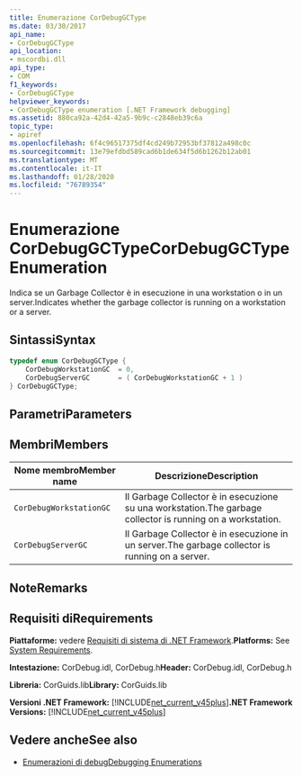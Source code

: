 ```yaml
---
title: Enumerazione CorDebugGCType
ms.date: 03/30/2017
api_name:
- CorDebugGCType
api_location:
- mscordbi.dll
api_type:
- COM
f1_keywords:
- CorDebugGCType
helpviewer_keywords:
- CorDebugGCType enumeration [.NET Framework debugging]
ms.assetid: 880ca92a-42d4-42a5-9b9c-c2848eb39c6a
topic_type:
- apiref
ms.openlocfilehash: 6f4c96517375df4cd249b72953bf37812a498c0c
ms.sourcegitcommit: 13e79efdbd589cad6b1de634f5d6b1262b12ab01
ms.translationtype: MT
ms.contentlocale: it-IT
ms.lasthandoff: 01/28/2020
ms.locfileid: "76789354"
---
```

# <a name="cordebuggctype-enumeration"></a><span data-ttu-id="7c9d8-102">Enumerazione CorDebugGCType</span><span class="sxs-lookup"><span data-stu-id="7c9d8-102">CorDebugGCType Enumeration</span></span>
<span data-ttu-id="7c9d8-103">Indica se un Garbage Collector è in esecuzione in una workstation o in un server.</span><span class="sxs-lookup"><span data-stu-id="7c9d8-103">Indicates whether the garbage collector is running on a workstation or a server.</span></span>  
  
## <a name="syntax"></a><span data-ttu-id="7c9d8-104">Sintassi</span><span class="sxs-lookup"><span data-stu-id="7c9d8-104">Syntax</span></span>  
  
```cpp  
typedef enum CorDebugGCType {  
    CorDebugWorkstationGC  = 0,  
    CorDebugServerGC       = ( CorDebugWorkstationGC + 1 )  
} CorDebugGCType;  
```  
  
## <a name="parameters"></a><span data-ttu-id="7c9d8-105">Parametri</span><span class="sxs-lookup"><span data-stu-id="7c9d8-105">Parameters</span></span>  
  
## <a name="members"></a><span data-ttu-id="7c9d8-106">Membri</span><span class="sxs-lookup"><span data-stu-id="7c9d8-106">Members</span></span>  
  
|<span data-ttu-id="7c9d8-107">Nome membro</span><span class="sxs-lookup"><span data-stu-id="7c9d8-107">Member name</span></span>|<span data-ttu-id="7c9d8-108">Descrizione</span><span class="sxs-lookup"><span data-stu-id="7c9d8-108">Description</span></span>|  
|-----------------|-----------------|  
|`CorDebugWorkstationGC`|<span data-ttu-id="7c9d8-109">Il Garbage Collector è in esecuzione su una workstation.</span><span class="sxs-lookup"><span data-stu-id="7c9d8-109">The garbage collector is running on a workstation.</span></span>|  
|`CorDebugServerGC`|<span data-ttu-id="7c9d8-110">Il Garbage Collector è in esecuzione in un server.</span><span class="sxs-lookup"><span data-stu-id="7c9d8-110">The garbage collector is running on a server.</span></span>|  
  
## <a name="remarks"></a><span data-ttu-id="7c9d8-111">Note</span><span class="sxs-lookup"><span data-stu-id="7c9d8-111">Remarks</span></span>  
  
## <a name="requirements"></a><span data-ttu-id="7c9d8-112">Requisiti di</span><span class="sxs-lookup"><span data-stu-id="7c9d8-112">Requirements</span></span>  
 <span data-ttu-id="7c9d8-113">**Piattaforme:** vedere [Requisiti di sistema di .NET Framework](../../../../docs/framework/get-started/system-requirements.md).</span><span class="sxs-lookup"><span data-stu-id="7c9d8-113">**Platforms:** See [System Requirements](../../../../docs/framework/get-started/system-requirements.md).</span></span>  
  
 <span data-ttu-id="7c9d8-114">**Intestazione:** CorDebug.idl, CorDebug.h</span><span class="sxs-lookup"><span data-stu-id="7c9d8-114">**Header:** CorDebug.idl, CorDebug.h</span></span>  
  
 <span data-ttu-id="7c9d8-115">**Libreria:** CorGuids.lib</span><span class="sxs-lookup"><span data-stu-id="7c9d8-115">**Library:** CorGuids.lib</span></span>  
  
 <span data-ttu-id="7c9d8-116">**Versioni .NET Framework:** [!INCLUDE[net_current_v45plus](../../../../includes/net-current-v45plus-md.md)]</span><span class="sxs-lookup"><span data-stu-id="7c9d8-116">**.NET Framework Versions:** [!INCLUDE[net_current_v45plus](../../../../includes/net-current-v45plus-md.md)]</span></span>  
  
## <a name="see-also"></a><span data-ttu-id="7c9d8-117">Vedere anche</span><span class="sxs-lookup"><span data-stu-id="7c9d8-117">See also</span></span>

- [<span data-ttu-id="7c9d8-118">Enumerazioni di debug</span><span class="sxs-lookup"><span data-stu-id="7c9d8-118">Debugging Enumerations</span></span>](debugging-enumerations.md)
